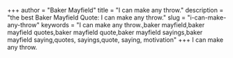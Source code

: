+++
author = "Baker Mayfield"
title = "I can make any throw."
description = "the best Baker Mayfield Quote: I can make any throw."
slug = "i-can-make-any-throw"
keywords = "I can make any throw.,baker mayfield,baker mayfield quotes,baker mayfield quote,baker mayfield sayings,baker mayfield saying,quotes, sayings,quote, saying, motivation"
+++
I can make any throw.

